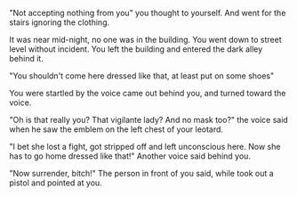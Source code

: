 "Not accepting nothing from you" you thought to yourself. And went for the stairs ignoring the clothing.

It was near mid-night, no one was in the building. You went down to street level without incident. You left the building and entered the dark alley behind it.

"You shouldn't come here dressed like that, at least put on some shoes"

You were startled by the voice came out behind you, and turned toward the voice.

"Oh is that really you? That vigilante lady? And no mask too?" the voice said when he saw the emblem on the left chest of your leotard.

"I bet she lost a fight, got stripped off and left unconscious here. Now she has to go home dressed like that!" Another voice said behind you.

"Now surrender, bitch!" The person in front of you said, while took out a pistol and pointed at you.
